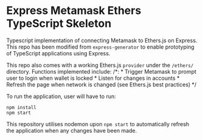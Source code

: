 # Express Metamask Ethers TypeScript Skeleton

Typescript implementation of connecting Metamask to Ethers.js on Express. This repo has been modified from `express-generator` to enable prototyping of TypeScript applications using Express. 

This repo also comes with a working Ethers.js `provider` under the `/ethers/` directory. Functions implemented include:
/*:
    * Trigger Metamask to prompt user to login when wallet is locked
    * Listen for changes in accounts
    * Refresh the page when network is changed (see Ethers.js best practices)
    */


To run the application, user will have to run:
```
npm install
npm start
```

This repository utilises nodemon upon `npm start` to automatically refresh the application when any changes have been made.